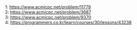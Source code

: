 1: https://www.acmicpc.net/problem/11779  
2: https://www.acmicpc.net/problem/3687  
3: https://www.acmicpc.net/problem/9370  
4: https://programmers.co.kr/learn/courses/30/lessons/43238  